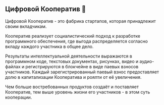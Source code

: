 ## Цифровой Кооператив 👋

Цифровой Кооператив - это фабрика стартапов, которая принадлежит своим вкладчикам. 

Кооператив реализует социалистический подход к разработке программного обеспечения, где выгода распределяется согласно вкладу каждого участника в общее дело. 

Результаты интеллектуальной деятельности выражаются в программном коде, текстовых документах, рисунках, видео и аудио-файлах и регистрируются в блокчейне в виде паевых взносов участников. Каждый зарегистрированный паевый взнос предоставляет долю в капитализации Кооператива и роялти от её увеличения. 

Чем больше востребованных продуктов создаёт и поставляет Кооператив, тем выше уровень жизни его участников - в этом суть кооперации. 



